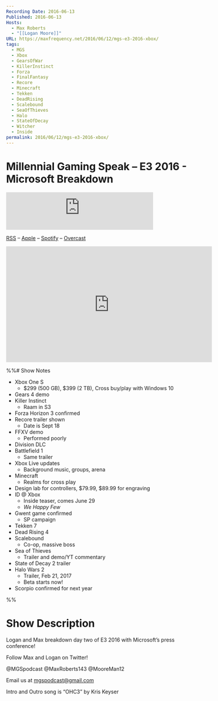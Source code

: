 ```yaml
---
Recording Date: 2016-06-13
Published: 2016-06-13
Hosts:
  - Max Roberts
  - "[[Logan Moore]]"
URL: https://maxfrequency.net/2016/06/12/mgs-e3-2016-xbox/
tags:
  - MGS
  - Xbox
  - GearsOfWar
  - KillerInstinct
  - Forza
  - FinalFantasy
  - Recore
  - Minecraft
  - Tekken
  - DeadRising
  - Scalebound
  - SeaOfThieves
  - Halo
  - StateOfDecay
  - Witcher
  - Inside
permalink: 2016/06/12/mgs-e3-2016-xbox/
---
```

# Millennial Gaming Speak – E3 2016 - Microsoft Breakdown

<iframe src="https://podcasters.spotify.com/pod/show/millennialgamingspeak/embed/episodes/E3-2016-Microsoft-Breakdown-e1adht0/a-a6ts44k" height="102px" width="400px" frameborder="0" scrolling="no"></iframe>

[RSS](https://anchor.fm/s/74aa3858/podcast/rss) – [Apple](https://podcasts.apple.com/us/podcast/episode-3-gdc-wrap-up/id1000915981?i=1000542222515) – [Spotify](https://open.spotify.com/episode/7wePXT4Bt22LWifVLx3n8y) – [Overcast](https://overcast.fm/+EtIgeWxEU)

<div class=iframe-container>
<iframe width="560" height="315" src="https://www.youtube-nocookie.com/embed/A6MFIHqEZ_I?si=AnzKrTXKlQwY5cdE" title="YouTube video player" frameborder="0" allow="accelerometer; autoplay; clipboard-write; encrypted-media; gyroscope; picture-in-picture; web-share" allowfullscreen></iframe>
</div>

%%# Show Notes

- Xbox One S
	- $299 (500 GB), $399 (2 TB), Cross buy/play with Windows 10
- Gears 4 demo
- Killer Instinct
	- Raam in S3
- Forza Horizon 3 confirmed
- Recore trailer shown
	- Date is Sept 18
- FFXV demo
	- Performed poorly
- Division DLC
- Battlefield 1
	- Same trailer
- Xbox Live updates
	- Background music, groups, arena
- Minecraft
	- Realms for cross play
- Design lab for controllers, $79.99, $89.99 for engraving
- ID @ Xbox
	- Inside teaser, comes June 29
	- *We Happy Few*
- Gwent game confirmed
	- SP campaign
- Tekken 7
- Dead Rising 4
- Scalebound
	- Co-op, massive boss
- Sea of Thieves
	- Trailer and demo/YT commentary
- State of Decay 2 trailer
- Halo Wars 2
	- Trailer, Feb 21, 2017
	- Beta starts now!
- Scorpio confirmed for next year

%%
# Show Description

Logan and Max breakdown day two of E3 2016 with Microsoft’s press conference!

Follow Max and Logan on Twitter!

@MGSpodcast
@MaxRoberts143
@MooreMan12

Email us at mgspodcast@gmail.com

Intro and Outro song is “OHC3” by Kris Keyser